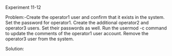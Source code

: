 Experiment 11-12

Problem:-Create the operator1 user and confirm that it exists in the system. Set the password for operator1. Create the additional operator2 
and operator3 users. Set their passwords as well. Run the usermod -c command to update the comments of the operator1 user account. Remove
the operator3 user from the system.

Solution:

